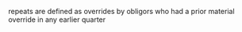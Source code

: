 repeats are defined as overrides by obligors who had a prior material override in any earlier quarter
